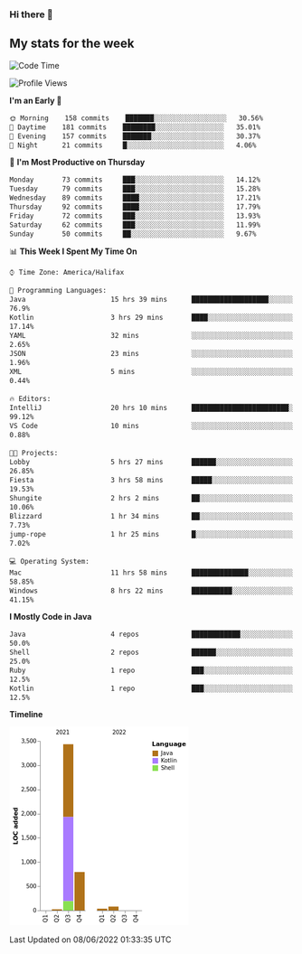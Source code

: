 ### Hi there 👋

## My stats for the week
<!--START_SECTION:waka-->
![Code Time](http://img.shields.io/badge/Code%20Time-252%20hrs%2022%20mins-blue)

![Profile Views](http://img.shields.io/badge/Profile%20Views-0-blue)

**I'm an Early 🐤** 

```text
🌞 Morning    158 commits    ███████░░░░░░░░░░░░░░░░░░   30.56% 
🌆 Daytime    181 commits    ████████░░░░░░░░░░░░░░░░░   35.01% 
🌃 Evening    157 commits    ███████░░░░░░░░░░░░░░░░░░   30.37% 
🌙 Night      21 commits     █░░░░░░░░░░░░░░░░░░░░░░░░   4.06%

```
📅 **I'm Most Productive on Thursday** 

```text
Monday       73 commits     ███░░░░░░░░░░░░░░░░░░░░░░   14.12% 
Tuesday      79 commits     ███░░░░░░░░░░░░░░░░░░░░░░   15.28% 
Wednesday    89 commits     ████░░░░░░░░░░░░░░░░░░░░░   17.21% 
Thursday     92 commits     ████░░░░░░░░░░░░░░░░░░░░░   17.79% 
Friday       72 commits     ███░░░░░░░░░░░░░░░░░░░░░░   13.93% 
Saturday     62 commits     ███░░░░░░░░░░░░░░░░░░░░░░   11.99% 
Sunday       50 commits     ██░░░░░░░░░░░░░░░░░░░░░░░   9.67%

```


📊 **This Week I Spent My Time On** 

```text
⌚︎ Time Zone: America/Halifax

💬 Programming Languages: 
Java                     15 hrs 39 mins      ███████████████████░░░░░░   76.9% 
Kotlin                   3 hrs 29 mins       ████░░░░░░░░░░░░░░░░░░░░░   17.14% 
YAML                     32 mins             ░░░░░░░░░░░░░░░░░░░░░░░░░   2.65% 
JSON                     23 mins             ░░░░░░░░░░░░░░░░░░░░░░░░░   1.96% 
XML                      5 mins              ░░░░░░░░░░░░░░░░░░░░░░░░░   0.44%

🔥 Editors: 
IntelliJ                 20 hrs 10 mins      ████████████████████████░   99.12% 
VS Code                  10 mins             ░░░░░░░░░░░░░░░░░░░░░░░░░   0.88%

🐱‍💻 Projects: 
Lobby                    5 hrs 27 mins       ██████░░░░░░░░░░░░░░░░░░░   26.85% 
Fiesta                   3 hrs 58 mins       █████░░░░░░░░░░░░░░░░░░░░   19.53% 
Shungite                 2 hrs 2 mins        ██░░░░░░░░░░░░░░░░░░░░░░░   10.06% 
Blizzard                 1 hr 34 mins        ██░░░░░░░░░░░░░░░░░░░░░░░   7.73% 
jump-rope                1 hr 25 mins        █░░░░░░░░░░░░░░░░░░░░░░░░   7.02%

💻 Operating System: 
Mac                      11 hrs 58 mins      ██████████████░░░░░░░░░░░   58.85% 
Windows                  8 hrs 22 mins       ██████████░░░░░░░░░░░░░░░   41.15%

```

**I Mostly Code in Java** 

```text
Java                     4 repos             ████████████░░░░░░░░░░░░░   50.0% 
Shell                    2 repos             ██████░░░░░░░░░░░░░░░░░░░   25.0% 
Ruby                     1 repo              ███░░░░░░░░░░░░░░░░░░░░░░   12.5% 
Kotlin                   1 repo              ███░░░░░░░░░░░░░░░░░░░░░░   12.5%

```


**Timeline**

![Chart not found](https://raw.githubusercontent.com/lyndseyy/lyndseyy/main/charts/bar_graph.png) 


 Last Updated on 08/06/2022 01:33:35 UTC
<!--END_SECTION:waka-->